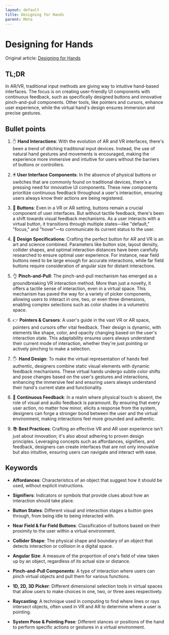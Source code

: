 ```yaml
---
layout: default
title: Designing for Hands
parent: Meta
---
```


# Designing for Hands
Original article: [Designing for Hands](https://developer.oculus.com/resources/hands-design-intro/)

## TL;DR
In AR/VR, traditional input methods are giving way to intuitive hand-based interfaces. The focus is on creating user-friendly UI components with continuous feedback, such as specifically designed buttons and innovative pinch-and-pull components. Other tools, like pointers and cursors, enhance user experience, while the virtual hand's design ensures immersion and precise gestures.

## Bullet points

1. ✋ **Hand Interactions**: With the evolution of AR and VR interfaces, there's been a trend of ditching traditional input devices. Instead, the use of natural hand gestures and movements is encouraged, making the experience more immersive and intuitive for users without the barriers of buttons or controllers.

2. 🖲️ **User Interface Components**: In the absence of physical buttons or switches that are commonly found on traditional devices, there's a pressing need for innovative UI components. These new components prioritize continuous feedback throughout a user's interaction, ensuring users always know their actions are being registered.

3. 🔘 **Buttons**: Even in a VR or AR setting, buttons remain a crucial component of user interfaces. But without tactile feedback, there's been a shift towards visual feedback mechanisms. As a user interacts with a virtual button, it transitions through multiple states—like "default," "focus," and "hover"—to communicate its current status to the user.

4. 📏 **Design Specifications**: Crafting the perfect button for AR and VR is an art and science combined. Parameters like button size, layout density, collider shapes, and optimal interaction distances have been carefully researched to ensure optimal user experience. For instance, near field buttons need to be large enough for accurate interactions, while far field buttons require consideration of angular size for distant interactions.

5. 👌 **Pinch-and-Pull**: The pinch-and-pull mechanism has emerged as a groundbreaking VR interaction method. More than just a novelty, it offers a tactile sense of interaction, even in a virtual space. This mechanism has paved the way for a variety of picker components, allowing users to interact in one, two, or even three dimensions, enabling complex selections such as color shades in a volumetric space.

6. 👉 **Pointers & Cursors**: A user's guide in the vast VR or AR space, pointers and cursors offer vital feedback. Their design is dynamic, with elements like shape, color, and opacity changing based on the user's interaction state. This adaptability ensures users always understand their current mode of interaction, whether they're just pointing or actively pinching to make a selection.

7. 🖐️ **Hand Design**: To make the virtual representation of hands feel authentic, designers combine static visual elements with dynamic feedback mechanisms. These virtual hands undergo subtle color shifts and pose changes based on the user's gestures and interactions, enhancing the immersive feel and ensuring users always understand their hand's current state and functionality.

8. 🔄 **Continuous Feedback**: In a realm where physical touch is absent, the role of visual and audio feedback is paramount. By ensuring that every user action, no matter how minor, elicits a response from the system, designers can forge a stronger bond between the user and the virtual environment, making interactions feel more grounded and authentic.

9. 📚 **Best Practices**: Crafting an effective VR and AR user experience isn't just about innovation; it's also about adhering to proven design principles. Leveraging concepts such as affordances, signifiers, and feedback, designers can create interfaces that are not only innovative but also intuitive, ensuring users can navigate and interact with ease.


## Keywords

- **Affordances**: Characteristics of an object that suggest how it should be used, without explicit instructions.

- **Signifiers**: Indicators or symbols that provide clues about how an interaction should take place.

- **Button States**: Different visual and interaction stages a button goes through, from being idle to being interacted with.

- **Near Field & Far Field Buttons**: Classification of buttons based on their proximity to the user within a virtual environment.

- **Collider Shape**: The physical shape and boundary of an object that detects interaction or collision in a digital space.

- **Angular Size**: A measure of the proportion of one's field of view taken up by an object, regardless of its actual size or distance.

- **Pinch-and-Pull Components**: A type of interaction where users can pinch virtual objects and pull them for various functions.

- **1D, 2D, 3D Picker**: Different dimensional selection tools in virtual spaces that allow users to make choices in one, two, or three axes respectively.

- **Raycasting**: A technique used in computing to find where lines or rays intersect objects, often used in VR and AR to determine where a user is pointing.

- **System Pose & Pointing Pose**: Different stances or positions of the hand to perform specific actions or gestures in a virtual environment.
